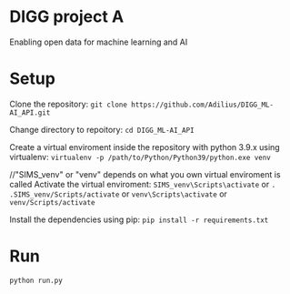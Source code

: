 # DIGG project A
Enabling open data for machine learning and AI

# Setup
Clone the repository: `git clone https://github.com/Adilius/DIGG_ML-AI_API.git`

Change directory to repoitory: `cd DIGG_ML-AI_API`

Create a virtual enviroment inside the repository with python 3.9.x using virtualenv: `virtualenv -p /path/to/Python/Python39/python.exe venv`

//"SIMS_venv" or "venv" depends on what you own virtual enviroment is called
Activate the virtual enviroment: `SIMS_venv\Scripts\activate` or `. .SIMS_venv/Scripts/activate` or `venv\Scripts\activate` or `venv/Scripts/activate`

Install the dependencies using pip: `pip install -r requirements.txt`

# Run

`python run.py`
